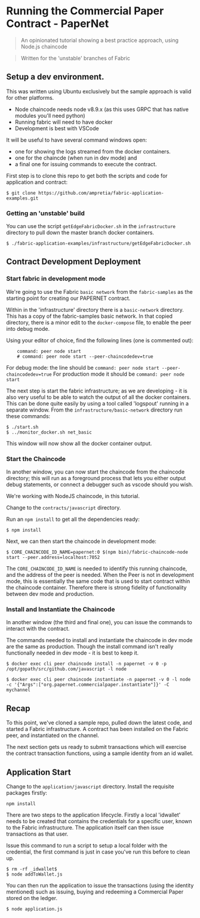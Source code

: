 # Running the Commercial Paper Contract - PaperNet
> An opinionated tutorial showing a best practice approach, using Node.js chaincode

> Written for the 'unstable' branches of Fabric 


## Setup a dev environment. 

This was written using Ubuntu exclusively but the sample approach is valid for other platforms. 

- Node chaincode needs node v8.9.x   (as this uses GRPC that has native modules you'll need python)
- Running fabric will need to have docker
- Development is best with VSCode

It will be useful to have several command windows open: 
- one for showing the logs streamed from the docker containers.
- one for the chaincde (when run in dev mode) and 
- a final one for issuing commands to execute the contract.

First step is to clone this repo to get both the scripts and code for application and contract: 

```
$ git clone https://github.com/ampretia/fabric-application-examples.git
```

### Getting an 'unstable' build 

You can use the script  `getEdgeFabricDocker.sh` in the `infrastructure` directory to pull down the master branch docker containers.

```
$ ./fabric-application-examples/infrastructure/getEdgeFabricDocker.sh   
```

## Contract Development Deployment

### Start fabric in development mode

We're going to use the Fabric `basic network` from the `fabric-samples` as the starting point for creating our PAPERNET contract. 

Within in the 'infrastructure' directory there is a `basic-network` directory. This has a copy of the fabric-samples 
basic network.  In that copied directory, there is a minor edit to the `docker-compose` file, to enable the peer into debug mode. 

Using your editor of choice, find the following lines (one is commented out): 

```
    command: peer node start 
    # command: peer node start --peer-chaincodedev=true
```

For debug mode: the line should be `command: peer node start --peer-chaincodedev=true`
For production mode it should be `command: peer node start`

The next step is start the fabric infrastructure; as we are developing - it is also very useful to be able to watch the output of all the docker containers. This can be done quite easily by using a tool called 'logspout' running in a separate window. From the `infrastructure/basic-network` directory run these commands: 

```
$ ./start.sh
$ ../monitor_docker.sh net_basic
```

This window will now show all the docker container output.

### Start the Chaincode

In another window, you can now start the chaincode from the chaincode directory; this will run as a foreground process that lets you either output debug statements, or connect a debugger such as vscode should you wish. 

We're working with NodeJS chaincode, in this tutorial. 

Change to the `contracts/javascript` directory. 

Run an `npm install` to get all the dependencies ready: 

```
$ npm install
```

Next, we can then start the chaincode in development mode: 

```
$ CORE_CHAINCODE_ID_NAME=papernet:0 $(npm bin)/fabric-chaincode-node start --peer.address=localhost:7052
```

The `CORE_CHAINCODE_ID_NAME` is needed to identify this running chaincode, and the address of the peer is needed. When the Peer is not in development mode, this is essentially the same code that is used to start contract within the chaincode container. Therefore there is strong fidelity of functionality between dev mode and production. 

### Install and Instantiate the Chaincode

In another window (the third and final one), you can issue the commands to interact with the contract. 

The commands needed to install and instantiate the chaincode in dev mode are the same as production. Though the install command isn't really functionally needed in dev mode - it is best to keep it.  

```
$ docker exec cli peer chaincode install -n papernet -v 0 -p /opt/gopath/src/github.com/javascript -l node 

$ docker exec cli peer chaincode instantiate -n papernet -v 0 -l node -c '{"Args":["org.papernet.commercialpaper.instantiate"]}' -C mychannel
```

## Recap

To this point, we've cloned a sample repo, pulled down the latest code, and started a Fabric infrastructure. A contract has been installed on the Fabric peer, and instantiated on the channel. 

The next section gets us ready to submit transactions which will exercise the contract transaction functions, using a sample identity from an id wallet.
 
## Application Start

Change to the `application/javascript` directory. Install the requisite packages firstly:

```
npm install
```

There are two steps to the application lifecycle.  Firstly a local 'idwallet' needs to be created that contains the credentials for a specific user,  known to the Fabric infrastructure. The application itself can then issue transactions as that user. 

Issue this command to run a script to setup a local folder with the credential, the first command is just in case you've run this before to clean up.

```
$ rm -rf _idwallet$ 
$ node addToWallet.js
```

You can then run the application to issue the transactions (using the identity mentioned) such as issuing, buying and redeeming a Commercial Paper stored on the ledger. 

```
$ node application.js
```